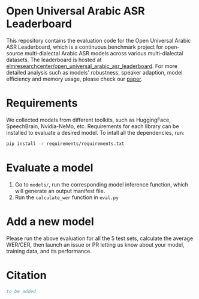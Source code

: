 # Open Universal Arabic ASR Leaderboard

This repository contains the evaluation code for the Open Universal Arabic ASR Leaderboard, which is a continuous benchmark project for open-source multi-dialectal Arabic ASR models across various multi-dialectal datasets. The leaderboard is hosted at [elmresearchcenter/open_universal_arabic_asr_leaderboard](https://huggingface.co/spaces/elmresearchcenter/open_universal_arabic_asr_leaderboard). For more detailed analysis such as models' robustness, speaker adaption, model efficiency and memory usage, please check our [paper]().

# Requirements

We collected models from different toolkits, such as HuggingFace, SpeechBrain, Nvidia-NeMo, etc. Requirements for each library can be installed to evaluate a desired model. To intall all the dependencies, run:
```bash
pip install -r requirements/requirements.txt
```

# Evaluate a model

1. Go to `models/`, run the corresponding model inference function, which will generate an output manifest file.
2. Run the `calculate_wer` function in `eval.py`

# Add a new model

Please run the above evaluation for all the 5 test sets, calculate the average WER/CER, then launch an issue or PR letting us know about your model, training data, and its performance.

# Citation 

```bibtex
to be added
```